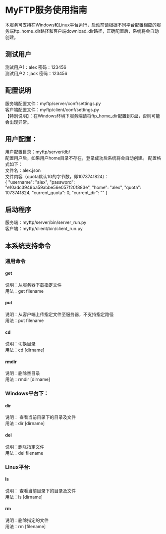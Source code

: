 # MyFTP服务使用指南
本服务可支持在Windows和Linux平台运行，启动前请根据不同平台配置相应的服务端ftp_home_dir路径和客户端download_dir路径，正确配置后，系统将会自动创建。

## 测试用户
测试用户1：alex 密码：123456  
测试用户2：jack 密码：123456

## 配置说明
服务端配置文件：myftp/server/conf/settings.py  
客户端配置文件：myftp/client/conf/settings.py  
【特别说明】：在Windows环境下服务端请将ftp_home_dir配置到C盘，否则可能会出现异常。

## 用户配置：
用户配置目录：myftp/server/db/  
配置用户后，如果用户home目录不存在，登录成功后系统将会自动创建。
配置格式如下：  
文件名：alex.json  
文件内容（quota默认1G的字节数，即1073741824）：  
{
  "username": "alex",
  "password": "e10adc3949ba59abbe56e057f20f883e",
  "home": "alex",
  "quota": 1073741824,
  "current_quota": 0,
  "current_dir": ""
}

## 启动程序
服务端：myftp/server/bin/server_run.py  
客户端：myftp/client/bin/client_run.py

## 本系统支持命令

### 通用命令
#### get
说明：从服务器下载指定文件   
用法：get filename

#### put
说明：从客户端上传指定文件至服务器，不支持指定路径   
用法：put filename

#### cd
说明：切换目录   
用法：cd [dirname]

#### rmdir
说明：删除空目录   
用法：rmdir [dirname]

### Windows平台下：
#### dir
说明： 查看当前目录下的目录及文件   
用法：dir [dirname]

#### del
说明：删除指定文件  
用法：del filename

### Linux平台:
#### ls
说明： 查看当前目录下的目录及文件   
用法：ls [dirname]

#### rm
说明：删除指定的文件   
用法：rm [filename]



